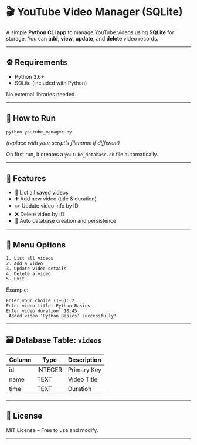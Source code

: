 # 🎬 YouTube Video Manager (SQLite)

A simple **Python CLI app** to manage YouTube videos using **SQLite** for storage.
You can **add**, **view**, **update**, and **delete** video records.

---

## ⚙️ Requirements

* Python 3.6+
* SQLite (included with Python)

No external libraries needed.

---

## 🚀 How to Run

```bash
python youtube_manager.py
```

*(replace with your script’s filename if different)*

On first run, it creates a `youtube_database.db` file automatically.

---

## 🧩 Features

* 📜 List all saved videos
* ➕ Add new video (title & duration)
* ✏️ Update video info by ID
* ❌ Delete video by ID
* 💾 Auto database creation and persistence

---

## 🧠 Menu Options

```
1. List all videos
2. Add a video
3. Update video details
4. Delete a video
5. Exit
```

Example:

```
Enter your choice (1–5): 2
Enter video title: Python Basics
Enter video duration: 10:45
 Added video 'Python Basics' successfully!
```

---

## 🗃️ Database Table: `videos`

| Column | Type    | Description |
| ------ | ------- | ----------- |
| id     | INTEGER | Primary Key |
| name   | TEXT    | Video Title |
| time   | TEXT    | Duration    |

---

## 🪪 License

MIT License – Free to use and modify.

---
